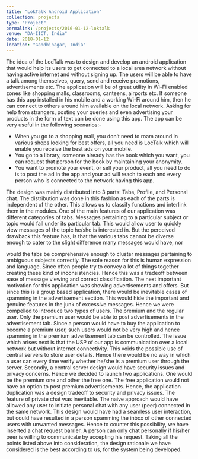 ```yaml
---
title: "LokTalk Android Application"
collection: projects
type: "Project"
permalink: /projects/2016-01-12-loktalk
venue: "DA-IICT, India"
date: 2018-01-12
location: "Gandhinagar, India"
---
```



The idea of the LocTalk was to design and develop an android application that would
help its users to get connected to a local area network without having active internet and without
signing up. The users will be able to have a talk among themselves, query, send and receive promotions,
advertisements etc.
The application will be of great utility in Wi-Fi enabled zones like shopping malls, classrooms, canteens,
airports etc. If someone has this app installed in his mobile and a working Wi-Fi around him, then he can
connect to others around him available on the local network. Asking for help from strangers, posting
your queries and even advertising your products in the form of text can be done using this app.
The app can be very useful in the following scenarios:-
* When you go to a shopping mall, you don’t need to roam around in various shops looking for
best offers, all you need is LocTalk which will enable you receive the best ads on your mobile.
* You go to a library, someone already has the book which you want, you can request that person
for the book by maintaining your anonymity.
* You want to promote your event, or sell your product, all you need to do is to post the ad in the
app and your ad will reach to each and every person who is connected to the network having
this app.


The design was mainly distributed into 3 parts: Tabs, Profile, and Personal chat. The distribution was
done in this fashion as each of the parts is independent of the other. This allows us to classify functions
and interlink them in the modules.
One of the main features of our application was different categories of tabs. Messages pertaining to a
particular subject or topic would fall under its particular tab. This would allow user to quickly view
messages of the topic he/she is interested in. But the perceived drawback this feature has, is that the
various tabs cannot be diverse enough to cater to the slight difference many messages would have, nor 

would the tabs be comprehensive enough to cluster messages pertaining to ambiguous subjects
correctly. The sole reason for this is human expression and language. Since often people try to convey a
lot of things together creating these kind of inconsistencies. Hence this was a tradeoff between ease of
message viewing and correct classification.
The next important motivation for this application was showing advertisements and offers. But since
this is a group based application, there would be inevitable cases of spamming in the advertisement
section. This would hide the important and genuine features in the junk of excessive messages. Hence
we were compelled to introduce two types of users. The premium and the regular user. Only the
premium user would be able to post advertisements in the advertisement tab. Since a person would
have to buy the application to become a premium user, such users would not be very high and hence
spamming in the premium advertisement tab can be controlled. The issue which arises next is that the
USP of our app is communication over a local network but without internet connectivity. This voids the
possible use of central servers to store user details. Hence there would be no way in which a user can
every time verify whether he/she is a premium user through the server. Secondly, a central server
design would have security issues and privacy concerns. Hence we decided to launch two applications.
One would be the premium one and other the free one. The free application would not have an option
to post premium advertisements. Hence, the application duplication was a design tradeoff to security
and privacy issues.
The feature of private chat was inevitable. The naive approach would have allowed any user to initiate
personal chat with any user (peer) connected in the same network. This design would have had a
seamless user interaction, but could have resulted in a person spamming the inbox of other connected
users with unwanted messages. Hence to counter this possibility, we have inserted a chat request
barrier. A person can only chat personally if his/her peer is willing to communicate by accepting his
request.
Taking all the points listed above into consideration, the design rationale we have considered is the best
according to us, for the system being developed.